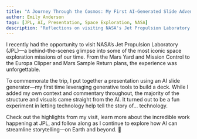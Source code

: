 ```yaml
---
title: "A Journey Through the Cosmos: My First AI-Generated Slide Adventure 🚀"
author: Emily Anderson
tags: [JPL, AI, Presentation, Space Exploration, NASA]
description: "Reflections on visiting NASA's Jet Propulsion Laboratory and using AI to create a presentation."
---
```


I recently had the opportunity to visit NASA’s Jet Propulsion Laboratory (JPL)—a behind-the-scenes glimpse into some of the most iconic space exploration missions of our time. From the Mars Yard and Mission Control to the Europa Clipper and Mars Sample Return plans, the experience was unforgettable.

To commemorate the trip, I put together a presentation using an AI slide generator—my first time leveraging generative tools to build a deck. While I added my own context and commentary throughout, the majority of the structure and visuals came straight from the AI. It turned out to be a fun experiment in letting technology help tell the story of... technology.

Check out the highlights from my visit, learn more about the incredible work happening at JPL, and follow along as I continue to explore how AI can streamline storytelling—on Earth and beyond. 🌌

